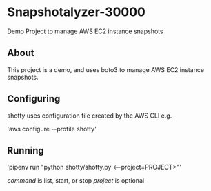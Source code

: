 # Snapshotalyzer-30000

Demo Project to manage AWS EC2  instance snapshots

## About

This project is a demo, and uses boto3 to manage AWS EC2 instance snapshots.

## Configuring

shotty uses configuration file created by the AWS CLI e.g.

'aws configure --profile shotty'

## Running

'pipenv run "python shotty/shotty.py <command>
<--project=PROJECT>"'

*command* is list, start, or stop
*project* is optional
